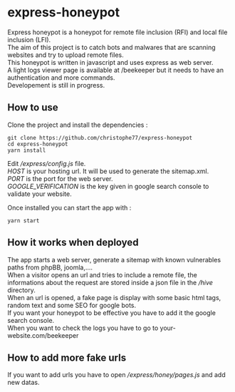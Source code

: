 # express-honeypot

Express honeypot is a honeypot for remote file inclusion (RFI) and local file inclusion (LFI).<br />
The aim of this project is to catch bots and malwares that are scanning websites and try to upload remote files.<br />
This honeypot is written in javascript and uses express as web server.<br />
A light logs viewer page is available at /beekeeper but it needs to have an authentication and more commands.<br />
Developement is still in progress.<br />

## How to use

Clone the project and install the dependencies :<br />

    git clone https://github.com/christophe77/express-honeypot
    cd express-honeypot
    yarn install

Edit _/express/config.js_ file.<br />
_HOST_ is your hosting url. It will be used to generate the sitemap.xml.<br />
_PORT_ is the port for the web server.<br />
_GOOGLE_VERIFICATION_ is the key given in google search console to validate your website.<br />

Once installed you can start the app with :<br />

    yarn start

## How it works when deployed

The app starts a web server, generate a sitemap with known vulnerables paths from phpBB, joomla,....<br />
When a visitor opens an url and tries to include a remote file, the informations about the request are stored inside a json file in the _/hive_ directory.<br />
When an url is opened, a fake page is display with some basic html tags, random text and some SEO for google bots.<br />
If you want your honeypot to be effective you have to add it the google search console.<br />
When you want to check the logs you have to go to your-website.com/beekeeper<br />

## How to add more fake urls

If you want to add urls you have to open _/express/honey/pages.js_ and add new datas.<br />
